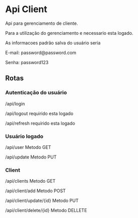 # Api Client

<p>Api para gerenciamento de cliente.</p>
<p>Para a utilização do gerenciamento e necessario esta logado.</p>
<p>As informacoes padrão salva do usuário seria</p>
<p>E-mail: password@password.com</p>
<p>Senha: password123</p>

## Rotas

### Autenticação do usuário 

<p>/api/login</p>
<p>/api/logout  requirido esta logado</p>
<p>/api/refresh requirido esta logado</p> 

### Usuário logado

<p>/api/user Metodo GET</p>
<p>/api/update Metodo PUT</p>

### Client 

<p>/api/clients Metodo GET</p>
<p>/api/client/add Metodo POST</p>
<p>/api/client/update/{id} Metodo PUT</p>
<p>/api/client/delete/{id} Metodo DELLETE</p>
